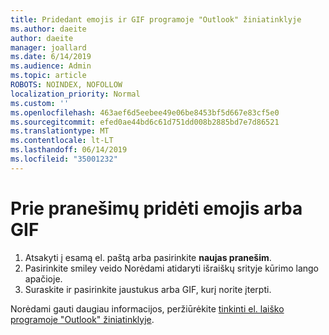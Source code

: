 ```yaml
---
title: Pridedant emojis ir GIF programoje "Outlook" žiniatinklyje
ms.author: daeite
author: daeite
manager: joallard
ms.date: 6/14/2019
ms.audience: Admin
ms.topic: article
ROBOTS: NOINDEX, NOFOLLOW
localization_priority: Normal
ms.custom: ''
ms.openlocfilehash: 463aef6d5eebee49e06be8453bf5d667e83cf5e0
ms.sourcegitcommit: efed0ae44bd6c61d751dd008b2885bd7e7d86521
ms.translationtype: MT
ms.contentlocale: lt-LT
ms.lasthandoff: 06/14/2019
ms.locfileid: "35001232"
---
```

# <a name="add-emojis-or-gifs-to-messages"></a>Prie pranešimų pridėti emojis arba GIF

1. Atsakyti į esamą el. paštą arba pasirinkite **naujas pranešim**.
1. Pasirinkite smiley veido Norėdami atidaryti išraiškų srityje kūrimo lango apačioje.
1. Suraskite ir pasirinkite jaustukus arba GIF, kurį norite įterpti.

Norėdami gauti daugiau informacijos, peržiūrėkite [tinkinti el. laiško programoje "Outlook" žiniatinklyje](https://support.office.com/article/079442eb-6b41-4ff5-b6e0-a83d3967ac41).